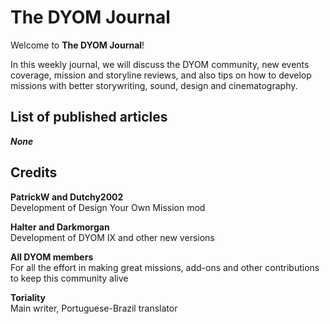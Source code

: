 # The DYOM Journal

Welcome to **The DYOM Journal**!

In this weekly journal, we will discuss the DYOM community, new events coverage, mission and storyline reviews, and also tips on how to develop missions with better storywriting, sound, design and cinematography.

## List of published articles

**_None_**

## Credits

**PatrickW and Dutchy2002**  
Development of Design Your Own Mission mod

**Halter and Darkmorgan**  
Development of DYOM IX and other new versions

**All DYOM members**  
For all the effort in making great missions, add-ons and other contributions to keep this community alive

**Toriality**  
Main writer, Portuguese-Brazil translator
